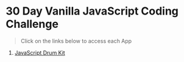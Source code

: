 # 30 Day Vanilla JavaScript Coding Challenge

> Click on the links below to access each App


1. [JavaScript Drum Kit](https://aman-maharshi.github.io/javascript30/drum-kit/)